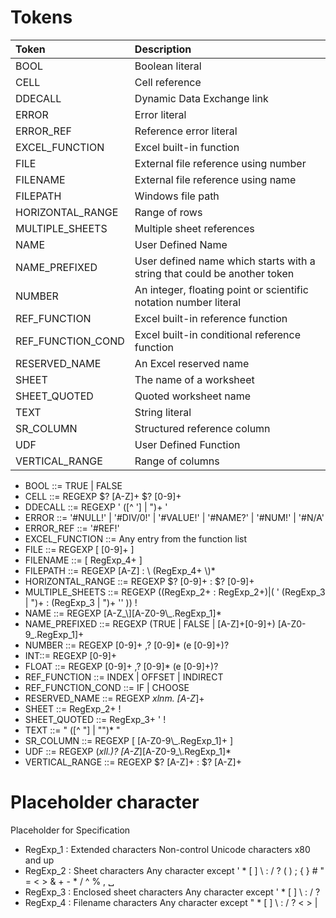 # Tokens 

| Token                  | Description                          |
| :---                   | :---                                 |              
| BOOL                   | Boolean literal                      |
| CELL                   | Cell reference                       |
| DDECALL                | Dynamic Data Exchange link           | 
| ERROR                  | Error literal                        | 
| ERROR_REF              | Reference error literal              | 
| EXCEL_FUNCTION         | Excel built-in function              | 
| FILE                   | External file reference using number | 
| FILENAME               | External file reference using name   | 
| FILEPATH               | Windows file path                    | 
| HORIZONTAL_RANGE       | Range of rows                        | 
| MULTIPLE_SHEETS        | Multiple sheet references            |  
| NAME                   | User Defined Name                    |  
| NAME_PREFIXED          | User defined name which starts with a string that could be another token  |  
| NUMBER                 | An integer, floating point or scientific notation number literal |  
| REF_FUNCTION           | Excel built-in reference function  |
| REF_FUNCTION_COND      | Excel built-in conditional reference function  |  
| RESERVED_NAME          | An Excel reserved name  |  
| SHEET                  | The name of a worksheet  |  
| SHEET_QUOTED           | Quoted worksheet name    |    
| TEXT                   | String literal |    
| SR_COLUMN              | Structured reference column  |    
| UDF                    | User Defined Function |    
| VERTICAL_RANGE         | Range of columns |    

* BOOL ::=  TRUE | FALSE 
* CELL ::= REGEXP $? [A-Z]+ $? [0-9]+ 
* DDECALL ::= REGEXP ' ([^ '] | ")+ '
* ERROR ::= '#NULL!' | '#DIV/0!' | '#VALUE!' | '#NAME?' | '#NUM!' | '#N/A' 
* ERROR_REF ::= '#REF!'
* EXCEL_FUNCTION ::=  Any entry from the function list
* FILE ::= REGEXP \[ [0-9]+ \] 
* FILENAME ::= \[ RegExp_4+ \] 
* FILEPATH ::= REGEXP [A-Z] : \\ (RegExp_4+ \\)* 
* HORIZONTAL_RANGE ::= REGEXP $? [0-9]+ : $? [0-9]+ 
* MULTIPLE_SHEETS ::= REGEXP ((RegExp_2+ : RegExp_2+)|( ' (RegExp_3 | ")+ : (RegExp_3 | ")+ '' )) ! 
* NAME ::= REGEXP [A-Z_\\][A-Z0-9\\_.RegExp_1]* 
* NAME_PREFIXED ::= REGEXP (TRUE | FALSE | [A-Z]+[0-9]+) [A-Z0-9_.RegExp_1]+ 
* NUMBER ::= REGEXP [0-9]+ ,? [0-9]* (e [0-9]+)? 
* INT::= REGEXP [0-9]+
* FLOAT ::= REGEXP [0-9]+ ,? [0-9]* (e [0-9]+)?  
* REF_FUNCTION ::= INDEX | OFFSET | INDIRECT 
* REF_FUNCTION_COND ::= IF | CHOOSE
* RESERVED_NAME ::= REGEXP _xlnm\. [A-Z_]+ 
* SHEET ::= RegExp_2+ ! 
* SHEET_QUOTED ::= RegExp_3+ ' ! 
* TEXT ::= " ([^ "] | "")* " 
* SR_COLUMN ::= REGEXP \[ [A-Z0-9\\_.RegExp_1]+ \] 
* UDF ::= REGEXP (_xll\.)? [A-Z_\][A-Z0-9_\\.RegExp_1]*  
* VERTICAL_RANGE ::= REGEXP $? [A-Z]+ : $? [A-Z]+ 
    
# Placeholder character 

Placeholder for Specification

* RegExp_1 : Extended characters Non-control Unicode characters x80 and up
* RegExp_2 : Sheet characters Any character except ' * [ ] \ : / ? ( ) ; { } # " = < > & + - * / ^ % , ␣
* RegExp_3 : Enclosed sheet characters Any character except ' * [ ] \ : / ?
* RegExp_4 : Filename characters Any character except " * [ ] \ : / ? < > |    